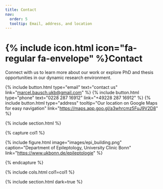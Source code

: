 ```yaml
---
title: Contact
nav:
  order: 5
  tooltip: Email, address, and location
---
```


# {% include icon.html icon="fa-regular fa-envelope" %}Contact

Connect with us to learn more about our work or explore PhD and thesis opportunities in our dynamic research environment.

{%
  include button.html
  type="email"
  text="contact us"
  link="marcel.bausch.ukb@gmail.com"
%}
{%
  include button.html
  type="phone"
  text="0228 287 16912"
  link="+49228 287 16912"
%}
{%
  include button.html
  type="address"
  tooltip="Our location on Google Maps for easy navigation"
  link="https://maps.app.goo.gl/a3whrcmz5FuJ9V2D8"
%}

{% include section.html %}

{% capture col1 %}

{%
  include figure.html
  image="images/epi_building.png"
  caption="Department of Epileptology, University Clinic Bonn"
  link="https://www.ukbonn.de/epileptologie"
%}

{% endcapture %}

{% include cols.html col1=col1 %}

{% include section.html dark=true %}


